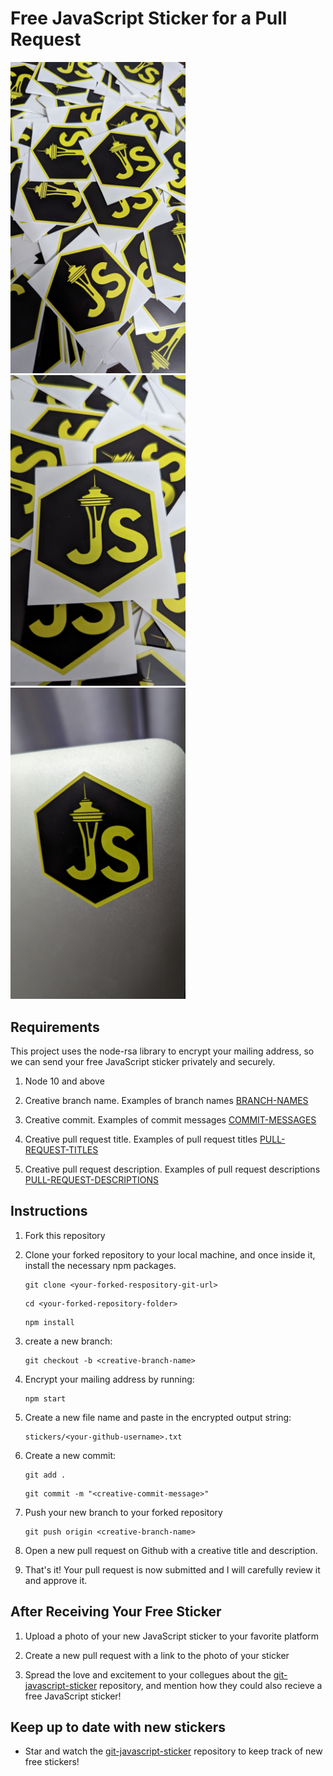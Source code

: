 # Free JavaScript Sticker for a Pull Request

<img src="./photos/PXL_20231115_072631595.jpeg" alt="Free JavaScript sticker - https://github.com/xallard/git-javascript-sticker" width="280"/>
<img src="./photos/PXL_20231115_072652446.jpeg" alt="Free JavaScript sticker - https://github.com/xallard/git-javascript-sticker" width="280"/>
<img src="./photos/PXL_20231115_072753008.jpeg" alt="Free JavaScript sticker - https://github.com/xallard/git-javascript-sticker" width="280"/>

## Requirements

This project uses the node-rsa library to encrypt your mailing address, so we can send your free JavaScript sticker privately and securely.

1. Node 10 and above

2. Creative branch name. Examples of branch names [BRANCH-NAMES](./BRANCH-NAMES.md)

3. Creative commit. Examples of commit messages [COMMIT-MESSAGES](./COMMIT-MESSAGES.md)

4. Creative pull request title. Examples of pull request titles [PULL-REQUEST-TITLES](./PULL-REQUEST-TITLES.md)

5. Creative pull request description. Examples of pull request descriptions [PULL-REQUEST-DESCRIPTIONS](./PULL-REQUEST-DESCRIPTIONS.md)

## Instructions

1. Fork this repository

2. Clone your forked repository to your local machine, and once inside it, install the necessary npm packages.

   ```
   git clone <your-forked-respository-git-url>
   ```

   ```
   cd <your-forked-repository-folder>
   ```

   ```
   npm install
   ```

3. create a new branch:

   ```
   git checkout -b <creative-branch-name>
   ```

4. Encrypt your mailing address by running:

   ```
   npm start
   ```

5. Create a new file name and paste in the encrypted output string:

   ```
   stickers/<your-github-username>.txt
   ```

6. Create a new commit:

   ```
   git add .
   ```

   ```
   git commit -m "<creative-commit-message>"
   ```

7. Push your new branch to your forked repository

   ```
   git push origin <creative-branch-name>
   ```

8. Open a new pull request on Github with a creative title and description.

9. That's it! Your pull request is now submitted and I will carefully review it and approve it.

## After Receiving Your Free Sticker

1. Upload a photo of your new JavaScript sticker to your favorite platform

2. Create a new pull request with a link to the photo of your sticker

3. Spread the love and excitement to your collegues about the [git-javascript-sticker](https://github.com/xallard/git-javascript-sticker) repository, and mention how they could also recieve a free JavaScript sticker!

## Keep up to date with new stickers

- Star and watch the [git-javascript-sticker](https://github.com/xallard/git-javascript-sticker) repository to keep track of new free stickers!
